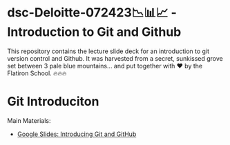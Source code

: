 # dsc-Deloitte-072423📉📊📈 - Introduction to Git and Github

This repository contains the lecture slide deck for an introduction to git version control and Github. It was harvested from a secret, sunkissed grove set between 3 pale blue mountains... and put together with ❤️ by the Flatiron School. 🔥🔥🔥

# Git Introduciton

Main Materials:
- [Google Slides: Introducing Git and GitHub](https://docs.google.com/presentation/d/1wjROj2IPglS-7FgJ4YuPQpyJ2Owy1-wP9fD16NJ5d2c/edit?usp=sharing)


